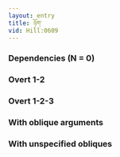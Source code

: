 ```yaml
---
layout: entry
title: ཉོག་
vid: Hill:0609
---
```

### Dependencies (N = 0)


### Overt 1-2


### Overt 1-2-3


### With oblique arguments


### With unspecified obliques

